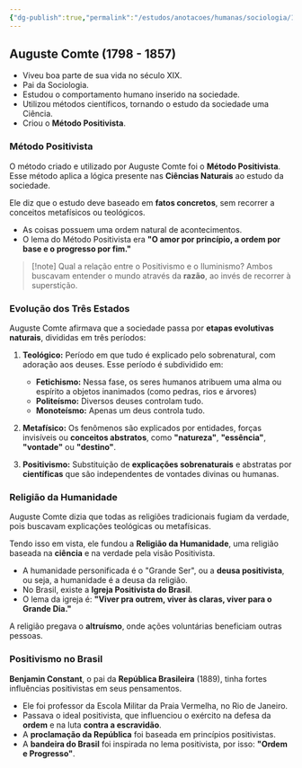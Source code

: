 ```yaml
---
{"dg-publish":true,"permalink":"/estudos/anotacoes/humanas/sociologia/1-teoria-da-sociologia/1-2-auguste-comte/","updated":"2025-03-08T18:09:44.573-03:00"}
---
```



## Auguste Comte (1798 - 1857)

- Viveu boa parte de sua vida no século XIX.
- Pai da Sociologia.
- Estudou o comportamento humano inserido na sociedade.
- Utilizou métodos científicos, tornando o estudo da sociedade uma Ciência.
- Criou o **Método Positivista**.

### Método Positivista

O método criado e utilizado por Auguste Comte foi o **Método Positivista**.
Esse método aplica a lógica presente nas **Ciências Naturais** ao estudo da sociedade.

Ele diz que o estudo deve baseado em **fatos concretos**, sem recorrer a conceitos metafísicos ou teológicos.

- As coisas possuem uma ordem natural de acontecimentos.  
- O lema do Método Positivista era **"O amor por princípio, a ordem por base e o progresso por fim."**

> [!note] Qual a relação entre o Positivismo e o Iluminismo?
> Ambos buscavam entender o mundo através da **razão**, ao invés de recorrer à superstição.

### Evolução dos Três Estados

Auguste Comte afirmava que a sociedade passa por **etapas evolutivas naturais**, divididas em três períodos:

1. **Teológico:** Período em que tudo é explicado pelo sobrenatural, com adoração aos deuses. Esse período é subdividido em:
	- **Fetichismo:** Nessa fase, os seres humanos atribuem uma alma ou espírito a objetos inanimados (como pedras, rios e árvores)
	- **Politeísmo:** Diversos deuses controlam tudo.
	- **Monoteísmo:** Apenas um deus controla tudo.

2. **Metafísico:** Os fenômenos são explicados por entidades, forças invisíveis ou **conceitos abstratos**, como **"natureza"**, **"essência"**, **"vontade"**  ou **"destino"**.

3. **Positivismo:** Substituição de **explicações sobrenaturais** e abstratas por **científicas** que são independentes de vontades divinas ou humanas.

### Religião da Humanidade

Auguste Comte dizia que todas as religiões tradicionais fugiam da verdade, pois buscavam explicações teológicas ou metafísicas.

Tendo isso em vista, ele fundou a **Religião da Humanidade**, uma religião baseada na **ciência** e na verdade pela visão Positivista.

- A humanidade personificada é o "Grande Ser", ou a **deusa positivista**, ou seja, a humanidade é a deusa da religião.
- No Brasil, existe a **Igreja Positivista do Brasil**.
- O lema da igreja é: **"Viver pra outrem, viver às claras, viver para o Grande Dia."**

A religião pregava o **altruísmo**, onde ações voluntárias beneficiam outras pessoas.

### Positivismo no Brasil

**Benjamin Constant**, o pai da **República Brasileira** (1889), tinha fortes influências positivistas em seus pensamentos.

- Ele foi professor da Escola Militar da Praia Vermelha, no Rio de Janeiro.
- Passava o ideal positivista, que influenciou o exército na defesa da **ordem** e na luta **contra a escravidão**.
- A **proclamação da República** foi baseada em princípios positivistas.
- A **bandeira do Brasil** foi inspirada no lema positivista, por isso: **"Ordem e Progresso"**.
